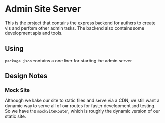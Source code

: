 # Admin Site Server

This is the project that contains the express backend for authors to create vis and perform other admin tasks. The backend also contains some development apis and tools.

## Using

`package.json` contains a one liner for starting the admin server.

## Design Notes

### Mock Site

Although we bake our site to static files and serve via a CDN, we still want a dynamic way to serve all of our routes for faster development and testing. So we have the `mockSiteRouter`, which is roughly the dynamic version of our static site.
